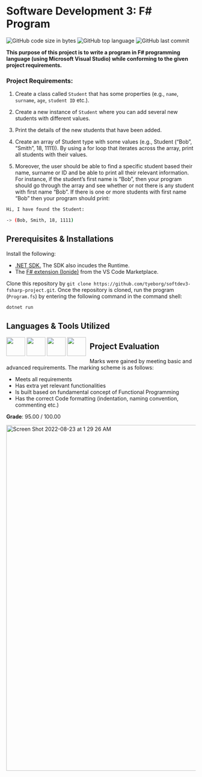 # Software Development 3: F# Program

![GitHub code size in bytes](https://img.shields.io/github/languages/code-size/tyeborg/softdev3-fsharp-project)
![GitHub top language](https://img.shields.io/github/languages/top/tyeborg/softdev3-fsharp-project)
![GitHub last commit](https://img.shields.io/github/last-commit/tyeborg/softdev3-fsharp-project)

**This purpose of this project is to write a program in F# programming language (using Microsoft Visual Studio) while conforming to the given project requirements.**

### Project Requirements:
1. Create a class called `Student` that has some properties (e.g., `name`, `surname`, `age`, `student ID` etc.). 
2. Create a new instance of `Student` where you can add several new students with different values. 
3. Print the details of the new students that have been added.

4. Create an array of Student type with some values (e.g., Student (“Bob”, “Smith”, 18, 1111)). By using a for loop that iterates across the array, print all students with their values.

5. Moreover, the user should be able to find a specific student based their name, surname or ID and be able to print all their relevant information. 
For instance, if the student’s first name is “Bob”, then your program should go through the array and see whether or not there is any student with first name “Bob”. If there is one or more students with first name “Bob” then your program should print:

```bash
Hi, I have found the Student:

-> (Bob, Smith, 18, 1111)
```

## Prerequisites & Installations
Install the following:
* [.NET SDK.](https://dotnet.microsoft.com/en-us/download) The SDK also incudes the Runtime.
* The [F# extension (Ionide)](https://marketplace.visualstudio.com/items?itemName=Ionide.Ionide-fsharp) from the VS Code Marketplace.

Clone this repository by `git clone https://github.com/tyeborg/softdev3-fsharp-project.git`. Once the repository is cloned, run the program (`Program.fs`) by entering the following command in the command shell:

```bash
dotnet run
```

## Languages & Tools Utilized

<div style="float:left;margin:0 10px 10px 0" markdown="1">
     <img src="https://cdn.jsdelivr.net/gh/devicons/devicon/icons/fsharp/fsharp-original.svg" height="50" width="50"/>
     <img src="https://cdn.jsdelivr.net/gh/devicons/devicon/icons/vscode/vscode-original.svg" height="50" width="50"/>
     <img src="https://cdn.jsdelivr.net/gh/devicons/devicon/icons/dotnetcore/dotnetcore-original.svg" height="50" width="50"/>
     <img src="https://user-images.githubusercontent.com/96035297/186058590-577fb578-5fa9-4f59-a0e3-30cf2aaddb66.png" height="50" width="50"/>
</div>

## Project Evaluation
Marks were gained by meeting basic and advanced requirements. The marking scheme is as follows:
* Meets all requirements
* Has extra yet relevant functionalities
* Is built based on fundamental concept of Functional Programming
* Has the correct Code formatting (indentation, naming convention, commenting etc.)

**Grade**: 95.00 / 100.00

<img width="917" alt="Screen Shot 2022-08-23 at 1 29 26 AM" src="https://user-images.githubusercontent.com/96035297/186047611-925588f2-6418-4bab-9803-01c7346ad473.png">
